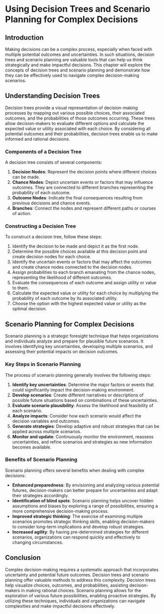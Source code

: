 # Using Decision Trees and Scenario Planning for Complex Decisions

## Introduction

Making decisions can be a complex process, especially when faced with multiple potential outcomes and uncertainties. In such situations, decision trees and scenario planning are valuable tools that can help us think strategically and make impactful decisions. This chapter will explore the concepts of decision trees and scenario planning and demonstrate how they can be effectively used to navigate complex decision-making scenarios.

## Understanding Decision Trees

Decision trees provide a visual representation of decision-making processes by mapping out various possible choices, their associated outcomes, and the probabilities of those outcomes occurring. These trees allow decision-makers to evaluate different options and calculate the expected value or utility associated with each choice. By considering all potential outcomes and their probabilities, decision trees enable us to make informed and rational decisions.

### Components of a Decision Tree

A decision tree consists of several components:

1. **Decision Nodes**: Represent the decision points where different choices can be made.
2. **Chance Nodes**: Depict uncertain events or factors that may influence outcomes. They are connected to different branches representing the probability of each outcome.
3. **Outcome Nodes**: Indicate the final consequences resulting from previous decisions and chance events.
4. **Branches**: Connect the nodes and represent different paths or courses of action.

### Constructing a Decision Tree

To construct a decision tree, follow these steps:

1. Identify the decision to be made and depict it as the first node.
2. Determine the possible choices available at this decision point and create decision nodes for each choice.
3. Identify the uncertain events or factors that may affect the outcomes and create chance nodes connected to the decision nodes.
4. Assign probabilities to each branch emanating from the chance nodes, representing the likelihood of different outcomes.
5. Evaluate the consequences of each outcome and assign utility or value to them.
6. Calculate the expected value or utility for each choice by multiplying the probability of each outcome by its associated utility.
7. Choose the option with the highest expected value or utility as the optimal decision.

## Scenario Planning for Complex Decisions

Scenario planning is a strategic foresight technique that helps organizations and individuals analyze and prepare for plausible future scenarios. It involves identifying key uncertainties, developing multiple scenarios, and assessing their potential impacts on decision outcomes.

### Key Steps in Scenario Planning

The process of scenario planning generally involves the following steps:

1. **Identify key uncertainties**: Determine the major factors or events that could significantly impact the decision-making environment.
2. **Develop scenarios**: Create different narratives or descriptions of possible future situations based on combinations of these uncertainties.
3. **Evaluate scenario plausibility**: Assess the likelihood and feasibility of each scenario.
4. **Analyze impacts**: Consider how each scenario would affect the decision variables and outcomes.
5. **Generate strategies**: Develop adaptive and robust strategies that can be applied across multiple scenarios.
6. **Monitor and update**: Continuously monitor the environment, reassess uncertainties, and refine scenarios and strategies as new information becomes available.

### Benefits of Scenario Planning

Scenario planning offers several benefits when dealing with complex decisions:

- **Enhanced preparedness**: By envisioning and analyzing various potential futures, decision-makers can better prepare for uncertainties and adapt their strategies accordingly.
- **Identification of blind spots**: Scenario planning helps uncover hidden assumptions and biases by exploring a range of possibilities, ensuring a more comprehensive decision-making process.
- **Improved strategic thinking**: The exercise of examining multiple scenarios promotes strategic thinking skills, enabling decision-makers to consider long-term implications and develop robust strategies.
- **Increased agility**: By having pre-determined strategies for different scenarios, organizations can respond quickly and effectively to changing circumstances.

## Conclusion

Complex decision-making requires a systematic approach that incorporates uncertainty and potential future outcomes. Decision trees and scenario planning offer valuable methods to address this complexity. Decision trees help visualize choices, outcomes, and probabilities, assisting decision-makers in making rational choices. Scenario planning allows for the exploration of various future possibilities, enabling proactive strategies. By utilizing these techniques, individuals and organizations can navigate complexities and make impactful decisions effectively.
